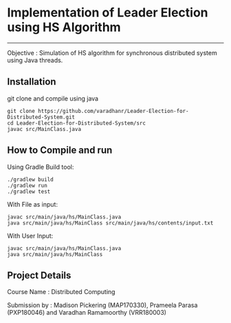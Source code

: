 # Implementation of Leader Election using HS Algorithm
--------------------------------------------------------


Objective : Simulation of HS algorithm for synchronous distributed system using Java threads.


Installation
-------------
git clone and compile using java

```shell
git clone https://github.com/varadhanr/Leader-Election-for-Distributed-System.git
cd Leader-Election-for-Distributed-System/src
javac src/MainClass.java
```

How to Compile and run
----------------------

Using Gradle Build tool:

```shell
./gradlew build
./gradlew run
./gradlew test
```
With File as input:

```shell
javac src/main/java/hs/MainClass.java
java src/main/java/hs/MainClass src/main/java/hs/contents/input.txt
```

With User Input:

```shell
javac src/main/java/hs/MainClass.java
java src/main/java/hs/MainClass
```
Project Details
---------------
Course Name : Distributed Computing

Submission by : Madison Pickering (MAP170330), Prameela Parasa (PXP180046) and Varadhan Ramamoorthy (VRR180003)
